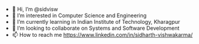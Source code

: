 - 👋 Hi, I’m @sidvisw
- 👀 I’m interested in Computer Science and Engineering
- 🌱 I’m currently learning in Indian Institute of Technology, Kharagpur
- 💞️ I’m looking to collaborate on Systems and Software Development
- 📫 How to reach me https://www.linkedin.com/in/sidharth-vishwakarma/

<!---
sidvisw/sidvisw is a ✨ special ✨ repository because its `README.md` (this file) appears on your GitHub profile.
You can click the Preview link to take a look at your changes.
--->
